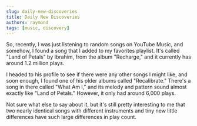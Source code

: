```yaml
---
slug: daily-new-discoveries
title: Daily New Discoveries
authors: raymond
tags: [music, discovery]
---
```


So, recently, I was just listening to random songs on YouTube Music, and somehow, I found a song that I added to my favorites playlist. It's called "Land of Petals" by Ibrahim, from the album "Recharge," and it currently has around 1.2 million plays.

I headed to his profile to see if there were any other songs I might like, and soon enough, I found one of his older albums called "Recalibrate." There's a song in there called "What Am I," and its melody and pattern sound almost exactly like "Land of Petals." However, it only had around 6,000 plays.

Not sure what else to say about it, but it's still pretty interesting to me that two nearly identical songs with different instruments and tiny new little differences have such large differences in play count.